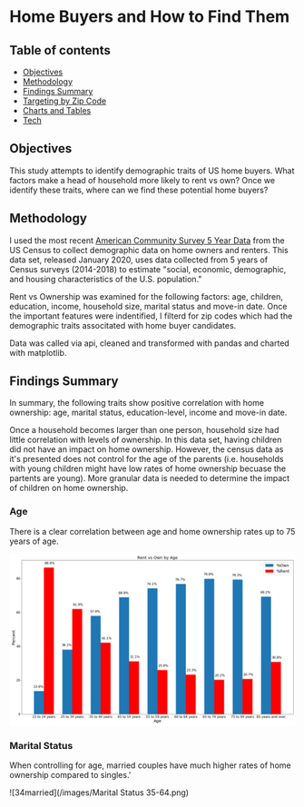 # Home Buyers and How to Find Them

## Table of contents

* [Objectives](#Objectives)
* [Methodology](#Methodology)
* [Findings Summary](#Findings-Summary)
* [Targeting by Zip Code](#Targeting-by-Zip-Code)
* [Charts and Tables](#Charts-and-Tables)
* [Tech](#Tech)

## Objectives
This study attempts to identify demographic traits of US home buyers. What factors make a head of household more likely to rent vs own? Once we identify these traits, where can we find these potential home buyers?

## Methodology
I used the most recent [American Community Survey 5 Year Data](https://www.census.gov/data/developers/data-sets/acs-5year.html) from the US Census to collect demographic data on home owners and renters. This data set, released January 2020, uses data collected from 5 years of Census surveys (2014-2018) to estimate "social, economic, demographic, and housing characteristics of the U.S. population."

Rent vs Ownership was examined for the following factors: age, children, education, income, household size, marital status and move-in date. Once the important features were indentified, I filterd for zip codes which had the demographic traits associtated with home buyer candidates.  

Data was called via api, cleaned and transformed with pandas and charted with matplotlib.

## Findings Summary

In summary, the following traits show positive correlation with home ownership: age, marital status, education-level, income and move-in date.

Once a household becomes larger than one person, household size had little correlation with levels of ownership. In this data set, having children did not have an impact on home ownership. However, the census data as it's presented does not control for the age of the parents (i.e. households with young children might have low rates of home ownership becuase the partents are young). More granular data is needed to determine the impact of children on home ownership. 

### Age

There is a clear correlation between age and home ownership rates up to 75 years of age. 

![age](/images/Age.png)

### Marital Status

When controlling for age, married couples have much higher rates of home ownership compared to singles.'

![34married](/images/Marital Status 35-64.png)
